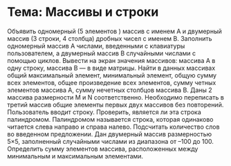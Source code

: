 # Тема: Массивы и строки

Объявить одномерный (5 элементов ) массив с именем A и двумерный массив (3 строки, 4 столбца) дробных чисел с именем B. Заполнить одномерный массив А числами, введенными с клавиатуры пользователем, а двумерный массив В случайными числами с помощью циклов. Вывести на экран значения массивов: массива А в одну строку, массива В — в виде матрицы. Найти в данных массивах общий максимальный элемент, минимальный элемент, общую сумму всех элементов, общее произведение всех элементов, сумму четных элементов массива А, сумму нечетных столбцов массива В.
Даны 2 массива размерности M и N соответственно. Необходимо переписать в третий массив общие элементы первых двух массивов без повторений.
Пользователь вводит строку. Проверить, является ли эта строка палиндромом. Палиндромом называется строка, которая одинаково читается слева направо и справа налево.
Подсчитать количество слов во введенном предложении.
Дан двумерный массив размерностью 5×5, заполненный случайными числами из диапазона от –100 до 100. Определить сумму элементов массива, расположенных между минимальным и максимальным элементами.